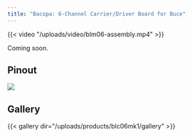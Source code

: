 ```yaml
---
title: "Bacopa: 6-Channel Carrier/Driver Board for Buce"
---
```


{{< video "/uploads/video/blm06-assembly.mp4" >}}

Coming soon.

## Pinout

![](/uploads/products/blm06mk1/pinout.png)



## Gallery

{{< gallery dir="/uploads/products/blc06mk1/gallery" >}}
